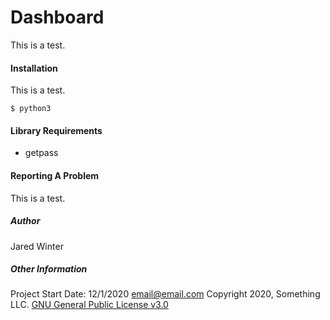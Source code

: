 Dashboard
=======
This is a test.
<br />
#### Installation
This is a test.
```
$ python3
```
#### Library Requirements
- getpass
#### Reporting A Problem
This is a test.
##### Author
Jared Winter
##### Other Information
Project Start Date: 12/1/2020
email@email.com
Copyright 2020, Something LLC.
[GNU General Public License v3.0](https://www.gnu.org/licenses/gpl-3.0.en.html)